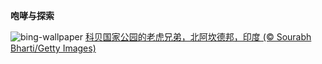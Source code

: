 
**咆哮与探索**

![bing-wallpaper](https://www.bing.com/th?id=OHR.CorbettTigers_ZH-CN6927569938_1920x1080.jpg)
[科贝国家公园的老虎兄弟，北阿坎德邦，印度 (© Sourabh Bharti/Getty Images)](https://www.bing.com/search?q=%E4%B8%96%E7%95%8C%E7%88%B1%E8%99%8E%E6%97%A5&amp;form=hpcapt&amp;mkt=zh-cn)
  